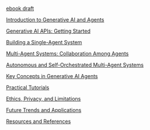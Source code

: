 [ebook draft](https://github.com/FrugalX/multi-agent-docs/blob/main/ebook%20draft/Generative_AI_Agents_TOC.md)

[Introduction to Generative AI and Agents]()

[Generative AI APIs: Getting Started]()

[Building a Single-Agent System]()

[Multi-Agent Systems: Collaboration Among Agents]()

[Autonomous and Self-Orchestrated Multi-Agent Systems]()

[Key Concepts in Generative AI Agents]()

[Practical Tutorials]()

[Ethics, Privacy, and Limitations]()

[Future Trends and Applications]()

[Resources and References]()
